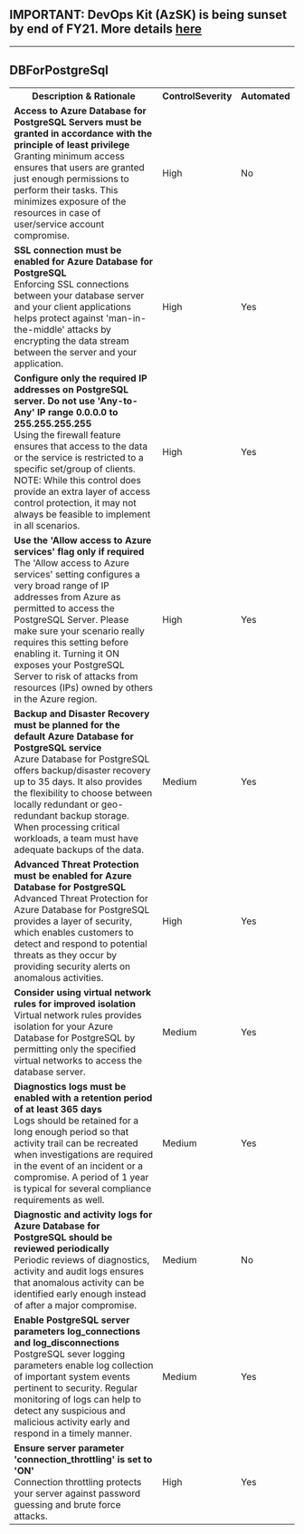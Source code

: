 ## IMPORTANT: DevOps Kit (AzSK) is being sunset by end of FY21. More details [here](../../../ReleaseNotes/AzSKSunsetNotice.md)
----------------------------------------------

<html>
<head>

</head><body>
<H2>DBForPostgreSql</H2><table><tr><th>Description & Rationale</th><th>ControlSeverity</th><th>Automated</th></tr>
<tr><td><b>Access to Azure Database for PostgreSQL Servers must be granted in accordance with the principle of least privilege</b><br/>Granting minimum access ensures that users are granted just enough permissions to perform their tasks. This minimizes exposure of the resources in case of user/service account compromise.</td><td>High</td><td>No</td></tr><tr><td><b>SSL connection must be enabled for Azure Database for PostgreSQL</b><br/>Enforcing SSL connections between your database server and your client applications helps protect against 'man-in-the-middle' attacks by encrypting the data stream between the server and your application.</td><td>High</td><td>Yes</td></tr><tr><td><b>Configure only the required IP addresses on PostgreSQL server. Do not use 'Any-to-Any' IP range 0.0.0.0 to 255.255.255.255</b><br/>Using the firewall feature ensures that access to the data or the service is restricted to a specific set/group of clients. NOTE: While this control does provide an extra layer of access control protection, it may not always be feasible to implement in all scenarios.</td><td>High</td><td>Yes</td></tr><tr><td><b>Use the 'Allow access to Azure services' flag only if required</b><br/>The 'Allow access to Azure services' setting configures a very broad range of IP addresses from Azure as permitted to access the PostgreSQL Server. Please make sure your scenario really requires this setting before enabling it. Turning it ON exposes your PostgreSQL Server to risk of attacks from resources (IPs) owned by others in the Azure region.</td><td>High</td><td>Yes</td></tr><tr><td><b>Backup and Disaster Recovery must be planned for the default Azure Database for PostgreSQL service</b><br/>Azure Database for PostgreSQL offers backup/disaster recovery up to 35 days. It also provides the flexibility to choose between locally redundant or geo-redundant backup storage. When processing critical workloads, a team must have adequate backups of the data.</td><td>Medium</td><td>Yes</td></tr><tr><td><b>Advanced Threat Protection must be enabled for Azure Database for PostgreSQL</b><br/>Advanced Threat Protection for Azure Database for PostgreSQL provides a layer of security, which enables customers to detect and respond to potential threats as they occur by providing security alerts on anomalous activities.</td><td>High</td><td>Yes</td></tr><tr><td><b>Consider using virtual network rules for improved isolation</b><br/>Virtual network rules provides isolation for your Azure Database for PostgreSQL by permitting only the specified virtual networks to access the database server.</td><td>Medium</td><td>Yes</td></tr><tr><td><b>Diagnostics logs must be enabled with a retention period of at least 365 days</b><br/>Logs should be retained for a long enough period so that activity trail can be recreated when investigations are required in the event of an incident or a compromise. A period of 1 year is typical for several compliance requirements as well.</td><td>Medium</td><td>Yes</td></tr><tr><td><b>Diagnostic and activity logs for Azure Database for PostgreSQL should be reviewed periodically</b><br/>Periodic reviews of diagnostics, activity and audit logs ensures that anomalous activity can be identified early enough instead of after a major compromise.</td><td>Medium</td><td>No</td></tr><tr><td><b>Enable PostgreSQL server parameters log_connections and log_disconnections</b><br/>PostgreSQL sever logging parameters enable log collection of important system events pertinent to security. Regular monitoring of logs can help to detect any suspicious and malicious activity early and respond in a timely manner.</td><td>Medium</td><td>Yes</td></tr><tr><td><b>Ensure server parameter 'connection_throttling' is set to 'ON'</b><br/>Connection throttling protects your server against password guessing and brute force attacks.</td><td>High</td><td>Yes</td></tr></table>
<table>
</table>
</body></html>
